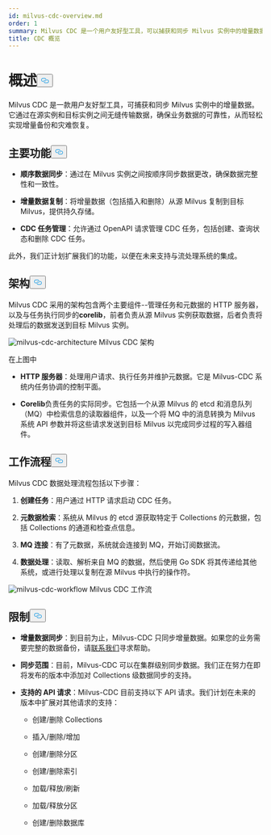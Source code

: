 ```yaml
---
id: milvus-cdc-overview.md
order: 1
summary: Milvus CDC 是一个用户友好型工具，可以捕获和同步 Milvus 实例中的增量数据。
title: CDC 概览
---
```

<h1 id="Overview" class="common-anchor-header">概述<button data-href="#Overview" class="anchor-icon" translate="no">
      <svg translate="no"
        aria-hidden="true"
        focusable="false"
        height="20"
        version="1.1"
        viewBox="0 0 16 16"
        width="16"
      >
        <path
          fill="#0092E4"
          fill-rule="evenodd"
          d="M4 9h1v1H4c-1.5 0-3-1.69-3-3.5S2.55 3 4 3h4c1.45 0 3 1.69 3 3.5 0 1.41-.91 2.72-2 3.25V8.59c.58-.45 1-1.27 1-2.09C10 5.22 8.98 4 8 4H4c-.98 0-2 1.22-2 2.5S3 9 4 9zm9-3h-1v1h1c1 0 2 1.22 2 2.5S13.98 12 13 12H9c-.98 0-2-1.22-2-2.5 0-.83.42-1.64 1-2.09V6.25c-1.09.53-2 1.84-2 3.25C6 11.31 7.55 13 9 13h4c1.45 0 3-1.69 3-3.5S14.5 6 13 6z"
        ></path>
      </svg>
    </button></h1><p>Milvus CDC 是一款用户友好型工具，可捕获和同步 Milvus 实例中的增量数据。它通过在源实例和目标实例之间无缝传输数据，确保业务数据的可靠性，从而轻松实现增量备份和灾难恢复。</p>
<h2 id="Key-capabilities" class="common-anchor-header">主要功能<button data-href="#Key-capabilities" class="anchor-icon" translate="no">
      <svg translate="no"
        aria-hidden="true"
        focusable="false"
        height="20"
        version="1.1"
        viewBox="0 0 16 16"
        width="16"
      >
        <path
          fill="#0092E4"
          fill-rule="evenodd"
          d="M4 9h1v1H4c-1.5 0-3-1.69-3-3.5S2.55 3 4 3h4c1.45 0 3 1.69 3 3.5 0 1.41-.91 2.72-2 3.25V8.59c.58-.45 1-1.27 1-2.09C10 5.22 8.98 4 8 4H4c-.98 0-2 1.22-2 2.5S3 9 4 9zm9-3h-1v1h1c1 0 2 1.22 2 2.5S13.98 12 13 12H9c-.98 0-2-1.22-2-2.5 0-.83.42-1.64 1-2.09V6.25c-1.09.53-2 1.84-2 3.25C6 11.31 7.55 13 9 13h4c1.45 0 3-1.69 3-3.5S14.5 6 13 6z"
        ></path>
      </svg>
    </button></h2><ul>
<li><p><strong>顺序数据同步</strong>：通过在 Milvus 实例之间按顺序同步数据更改，确保数据完整性和一致性。</p></li>
<li><p><strong>增量数据复制</strong>：将增量数据（包括插入和删除）从源 Milvus 复制到目标 Milvus，提供持久存储。</p></li>
<li><p><strong>CDC 任务管理</strong>：允许通过 OpenAPI 请求管理 CDC 任务，包括创建、查询状态和删除 CDC 任务。</p></li>
</ul>
<p>此外，我们正计划扩展我们的功能，以便在未来支持与流处理系统的集成。</p>
<h2 id="Architecture" class="common-anchor-header">架构<button data-href="#Architecture" class="anchor-icon" translate="no">
      <svg translate="no"
        aria-hidden="true"
        focusable="false"
        height="20"
        version="1.1"
        viewBox="0 0 16 16"
        width="16"
      >
        <path
          fill="#0092E4"
          fill-rule="evenodd"
          d="M4 9h1v1H4c-1.5 0-3-1.69-3-3.5S2.55 3 4 3h4c1.45 0 3 1.69 3 3.5 0 1.41-.91 2.72-2 3.25V8.59c.58-.45 1-1.27 1-2.09C10 5.22 8.98 4 8 4H4c-.98 0-2 1.22-2 2.5S3 9 4 9zm9-3h-1v1h1c1 0 2 1.22 2 2.5S13.98 12 13 12H9c-.98 0-2-1.22-2-2.5 0-.83.42-1.64 1-2.09V6.25c-1.09.53-2 1.84-2 3.25C6 11.31 7.55 13 9 13h4c1.45 0 3-1.69 3-3.5S14.5 6 13 6z"
        ></path>
      </svg>
    </button></h2><p>Milvus CDC 采用的架构包含两个主要组件--管理任务和元数据的 HTTP 服务器，以及与任务执行同步的<strong>corelib</strong>，前者负责从源 Milvus 实例获取数据，后者负责将处理后的数据发送到目标 Milvus 实例。</p>
<p>
  
   <span class="img-wrapper"> <img translate="no" src="/docs/v2.4.x/assets/milvus-cdc-architecture.png" alt="milvus-cdc-architecture" class="doc-image" id="milvus-cdc-architecture" />
   </span> <span class="img-wrapper"> <span>Milvus CDC 架构</span> </span></p>
<p>在上图中</p>
<ul>
<li><p><strong>HTTP 服务器</strong>：处理用户请求、执行任务并维护元数据。它是 Milvus-CDC 系统内任务协调的控制平面。</p></li>
<li><p><strong>Corelib</strong>负责任务的实际同步。它包括一个从源 Milvus 的 etcd 和消息队列（MQ）中检索信息的读取器组件，以及一个将 MQ 中的消息转换为 Milvus 系统 API 参数并将这些请求发送到目标 Milvus 以完成同步过程的写入器组件。</p></li>
</ul>
<h2 id="Workflow" class="common-anchor-header">工作流程<button data-href="#Workflow" class="anchor-icon" translate="no">
      <svg translate="no"
        aria-hidden="true"
        focusable="false"
        height="20"
        version="1.1"
        viewBox="0 0 16 16"
        width="16"
      >
        <path
          fill="#0092E4"
          fill-rule="evenodd"
          d="M4 9h1v1H4c-1.5 0-3-1.69-3-3.5S2.55 3 4 3h4c1.45 0 3 1.69 3 3.5 0 1.41-.91 2.72-2 3.25V8.59c.58-.45 1-1.27 1-2.09C10 5.22 8.98 4 8 4H4c-.98 0-2 1.22-2 2.5S3 9 4 9zm9-3h-1v1h1c1 0 2 1.22 2 2.5S13.98 12 13 12H9c-.98 0-2-1.22-2-2.5 0-.83.42-1.64 1-2.09V6.25c-1.09.53-2 1.84-2 3.25C6 11.31 7.55 13 9 13h4c1.45 0 3-1.69 3-3.5S14.5 6 13 6z"
        ></path>
      </svg>
    </button></h2><p>Milvus CDC 数据处理流程包括以下步骤：</p>
<ol>
<li><p><strong>创建任务</strong>：用户通过 HTTP 请求启动 CDC 任务。</p></li>
<li><p><strong>元数据检索</strong>：系统从 Milvus 的 etcd 源获取特定于 Collections 的元数据，包括 Collections 的通道和检查点信息。</p></li>
<li><p><strong>MQ 连接</strong>：有了元数据，系统就会连接到 MQ，开始订阅数据流。</p></li>
<li><p><strong>数据处理</strong>：读取、解析来自 MQ 的数据，然后使用 Go SDK 将其传递给其他系统，或进行处理以复制在源 Milvus 中执行的操作符。</p></li>
</ol>
<p>
  
   <span class="img-wrapper"> <img translate="no" src="/docs/v2.4.x/assets/milvus-cdc-workflow.png" alt="milvus-cdc-workflow" class="doc-image" id="milvus-cdc-workflow" />
   </span> <span class="img-wrapper"> <span>Milvus CDC 工作流</span> </span></p>
<h2 id="Limits" class="common-anchor-header">限制<button data-href="#Limits" class="anchor-icon" translate="no">
      <svg translate="no"
        aria-hidden="true"
        focusable="false"
        height="20"
        version="1.1"
        viewBox="0 0 16 16"
        width="16"
      >
        <path
          fill="#0092E4"
          fill-rule="evenodd"
          d="M4 9h1v1H4c-1.5 0-3-1.69-3-3.5S2.55 3 4 3h4c1.45 0 3 1.69 3 3.5 0 1.41-.91 2.72-2 3.25V8.59c.58-.45 1-1.27 1-2.09C10 5.22 8.98 4 8 4H4c-.98 0-2 1.22-2 2.5S3 9 4 9zm9-3h-1v1h1c1 0 2 1.22 2 2.5S13.98 12 13 12H9c-.98 0-2-1.22-2-2.5 0-.83.42-1.64 1-2.09V6.25c-1.09.53-2 1.84-2 3.25C6 11.31 7.55 13 9 13h4c1.45 0 3-1.69 3-3.5S14.5 6 13 6z"
        ></path>
      </svg>
    </button></h2><ul>
<li><p><strong>增量数据同步</strong>：到目前为止，Milvus-CDC 只同步增量数据。如果您的业务需要完整的数据备份，请<a href="https://milvus.io/community">联系我们</a>寻求帮助。</p></li>
<li><p><strong>同步范围</strong>：目前，Milvus-CDC 可以在集群级别同步数据。我们正在努力在即将发布的版本中添加对 Collections 级数据同步的支持。</p></li>
<li><p><strong>支持的 API 请求</strong>：Milvus-CDC 目前支持以下 API 请求。我们计划在未来的版本中扩展对其他请求的支持：</p>
<ul>
<li><p>创建/删除 Collections</p></li>
<li><p>插入/删除/增加</p></li>
<li><p>创建/删除分区</p></li>
<li><p>创建/删除索引</p></li>
<li><p>加载/释放/刷新</p></li>
<li><p>加载/释放分区</p></li>
<li><p>创建/删除数据库</p></li>
</ul></li>
</ul>
